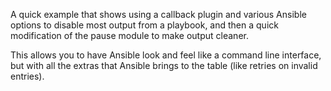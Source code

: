 A quick example that shows using a callback plugin and various Ansible options to disable most output from a playbook, and then a quick modification of the pause module to make output cleaner.

This allows you to have Ansible look and feel like a command line interface, but with all the extras that Ansible brings to the table (like retries on invalid entries).
